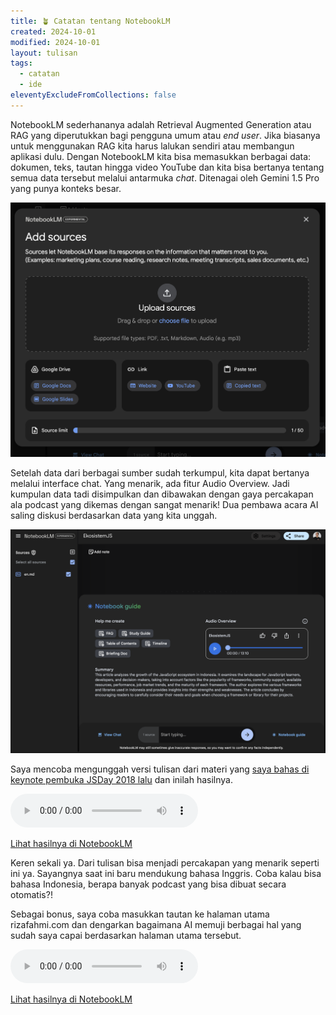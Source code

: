 ```yaml
---
title: 🪴 Catatan tentang NotebookLM
created: 2024-10-01
modified: 2024-10-01
layout: tulisan
tags:
  - catatan
  - ide
eleventyExcludeFromCollections: false
---
```

NotebookLM sederhananya adalah Retrieval Augmented Generation atau RAG yang diperutukkan bagi pengguna umum atau _end user_. Jika biasanya untuk menggunakan RAG kita harus lalukan sendiri atau membangun aplikasi dulu. Dengan NotebookLM kita bisa memasukkan berbagai data: dokumen, teks, tautan hingga video YouTube dan kita bisa bertanya tentang semua data tersebut melalui antarmuka _chat_. Ditenagai oleh Gemini 1.5 Pro yang punya konteks besar.

![](/assets/images/notebooklm2.png)

Setelah data dari berbagai sumber sudah terkumpul, kita dapat bertanya melalui interface chat. Yang menarik, ada fitur Audio Overview. Jadi kumpulan data tadi disimpulkan dan dibawakan dengan gaya percakapan ala podcast yang dikemas dengan sangat menarik! Dua pembawa acara AI saling diskusi berdasarkan data yang kita unggah.

![](/assets/images/notebooklm.png)

Saya mencoba mengunggah versi tulisan dari materi yang [saya bahas di keynote pembuka JSDay 2018 lalu](https://rizafahmi.com/2020/02/03/ekosistemjs/) dan inilah hasilnya.

<audio controls src="/assets/media/EkosistemJS.mp3"></audio>

<a target="_blank" href="https://notebooklm.google.com/notebook/0f32ec16-ae6c-48d6-bfa9-88caeb43aef6/audio">Lihat hasilnya di NotebookLM</a>

Keren sekali ya. Dari tulisan bisa menjadi percakapan yang menarik seperti ini ya. Sayangnya saat ini baru mendukung bahasa Inggris. Coba kalau bisa bahasa Indonesia, berapa banyak podcast yang bisa dibuat secara otomatis?!

Sebagai bonus, saya coba masukkan tautan ke halaman utama rizafahmi.com dan dengarkan bagaimana AI memuji berbagai hal yang sudah saya capai berdasarkan halaman utama tersebut.

<audio controls src="/assets/media/rizafahmi.com.mp3"></audio>

<a target="_blank" href="https://notebooklm.google.com/notebook/5f4e26e0-3f48-4289-8af9-94954da9ae8e/audio">Lihat hasilnya di NotebookLM</a>
